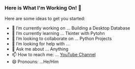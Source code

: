 ### Here is What I'm Working On! 👋


Here are some ideas to get you started:

- 🔭 I’m currently working on ... Building a Desktop Database
- 🌱 I’m currently learning ... Tkinter with Pytohn
- 👯 I’m looking to collaborate on ... Python Projects
- 🤔 I’m looking for help with ...
- 💬 Ask me about ... Anything
- 📫 How to reach me: ... [YouTube Channel](https://www.youtube.com/channel/UCvo-xItBBm59YUxu-Rwribw)
- 😄 Pronouns: ...He/Him

